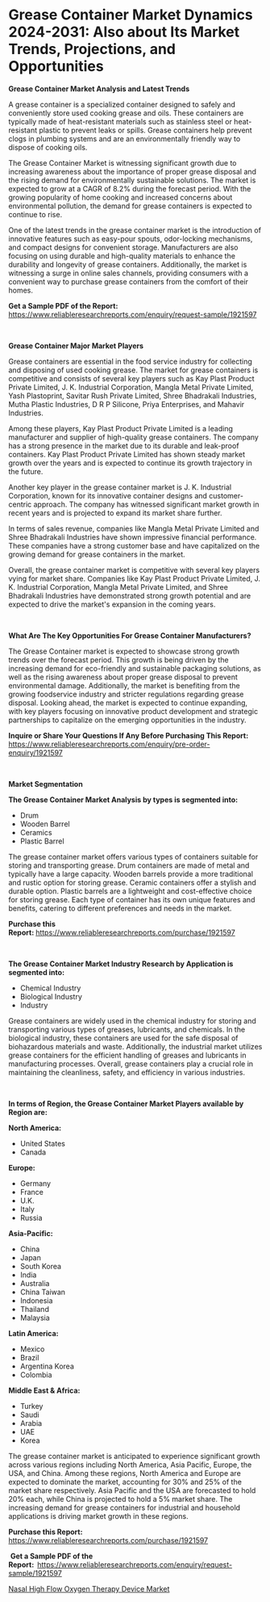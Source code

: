 <p><h1>Grease Container Market Dynamics 2024-2031: Also about Its Market Trends, Projections, and Opportunities</h1></p><p><strong>Grease Container Market Analysis and Latest Trends</strong></p>
<p><p>A grease container is a specialized container designed to safely and conveniently store used cooking grease and oils. These containers are typically made of heat-resistant materials such as stainless steel or heat-resistant plastic to prevent leaks or spills. Grease containers help prevent clogs in plumbing systems and are an environmentally friendly way to dispose of cooking oils.</p><p>The Grease Container Market is witnessing significant growth due to increasing awareness about the importance of proper grease disposal and the rising demand for environmentally sustainable solutions. The market is expected to grow at a CAGR of 8.2% during the forecast period. With the growing popularity of home cooking and increased concerns about environmental pollution, the demand for grease containers is expected to continue to rise.</p><p>One of the latest trends in the grease container market is the introduction of innovative features such as easy-pour spouts, odor-locking mechanisms, and compact designs for convenient storage. Manufacturers are also focusing on using durable and high-quality materials to enhance the durability and longevity of grease containers. Additionally, the market is witnessing a surge in online sales channels, providing consumers with a convenient way to purchase grease containers from the comfort of their homes.</p></p>
<p><strong>Get a Sample PDF of the Report:&nbsp;</strong> <a href="https://www.reliableresearchreports.com/enquiry/request-sample/1921597">https://www.reliableresearchreports.com/enquiry/request-sample/1921597</a></p>
<p>&nbsp;</p>
<p><strong>Grease Container Major Market Players</strong></p>
<p><p>Grease containers are essential in the food service industry for collecting and disposing of used cooking grease. The market for grease containers is competitive and consists of several key players such as Kay Plast Product Private Limited, J. K. Industrial Corporation, Mangla Metal Private Limited, Yash Plastoprint, Savitar Rush Private Limited, Shree Bhadrakali Industries, Mutha Plastic Industries, D R P Silicone, Priya Enterprises, and Mahavir Industries.</p><p>Among these players, Kay Plast Product Private Limited is a leading manufacturer and supplier of high-quality grease containers. The company has a strong presence in the market due to its durable and leak-proof containers. Kay Plast Product Private Limited has shown steady market growth over the years and is expected to continue its growth trajectory in the future.</p><p>Another key player in the grease container market is J. K. Industrial Corporation, known for its innovative container designs and customer-centric approach. The company has witnessed significant market growth in recent years and is projected to expand its market share further.</p><p>In terms of sales revenue, companies like Mangla Metal Private Limited and Shree Bhadrakali Industries have shown impressive financial performance. These companies have a strong customer base and have capitalized on the growing demand for grease containers in the market.</p><p>Overall, the grease container market is competitive with several key players vying for market share. Companies like Kay Plast Product Private Limited, J. K. Industrial Corporation, Mangla Metal Private Limited, and Shree Bhadrakali Industries have demonstrated strong growth potential and are expected to drive the market's expansion in the coming years.</p></p>
<p>&nbsp;</p>
<p><strong>What Are The Key Opportunities For Grease Container Manufacturers?</strong></p>
<p><p>The Grease Container market is expected to showcase strong growth trends over the forecast period. This growth is being driven by the increasing demand for eco-friendly and sustainable packaging solutions, as well as the rising awareness about proper grease disposal to prevent environmental damage. Additionally, the market is benefiting from the growing foodservice industry and stricter regulations regarding grease disposal. Looking ahead, the market is expected to continue expanding, with key players focusing on innovative product development and strategic partnerships to capitalize on the emerging opportunities in the industry.</p></p>
<p><strong>Inquire or Share Your Questions If Any Before Purchasing This Report:</strong> <a href="https://www.reliableresearchreports.com/enquiry/pre-order-enquiry/1921597">https://www.reliableresearchreports.com/enquiry/pre-order-enquiry/1921597</a></p>
<p>&nbsp;</p>
<p><strong>Market Segmentation</strong></p>
<p><strong>The Grease Container Market Analysis by types is segmented into:</strong></p>
<p><ul><li>Drum</li><li>Wooden Barrel</li><li>Ceramics</li><li>Plastic Barrel</li></ul></p>
<p><p>The grease container market offers various types of containers suitable for storing and transporting grease. Drum containers are made of metal and typically have a large capacity. Wooden barrels provide a more traditional and rustic option for storing grease. Ceramic containers offer a stylish and durable option. Plastic barrels are a lightweight and cost-effective choice for storing grease. Each type of container has its own unique features and benefits, catering to different preferences and needs in the market.</p></p>
<p><strong>Purchase this Report:&nbsp;</strong><a href="https://www.reliableresearchreports.com/purchase/1921597">https://www.reliableresearchreports.com/purchase/1921597</a></p>
<p>&nbsp;</p>
<p><strong>The Grease Container Market Industry Research by Application is segmented into:</strong></p>
<p><ul><li>Chemical Industry</li><li>Biological Industry</li><li>Industry</li></ul></p>
<p><p>Grease containers are widely used in the chemical industry for storing and transporting various types of greases, lubricants, and chemicals. In the biological industry, these containers are used for the safe disposal of biohazardous materials and waste. Additionally, the industrial market utilizes grease containers for the efficient handling of greases and lubricants in manufacturing processes. Overall, grease containers play a crucial role in maintaining the cleanliness, safety, and efficiency in various industries.</p></p>
<p>&nbsp;</p>
<p><strong>In terms of Region, the Grease Container Market Players available by Region are:</strong></p>
<p>
    <p> <strong> North America: </strong>
        <ul>
            <li>United States</li>
            <li>Canada</li>
        </ul>
        </p> 
    <p> <strong> Europe: </strong>
        <ul>
            <li>Germany</li>
            <li>France</li>
            <li>U.K.</li>
            <li>Italy</li>
            <li>Russia</li>
        </ul>
        </p> 
    <p> <strong> Asia-Pacific: </strong>
        <ul>
            <li>China</li>
            <li>Japan</li>
            <li>South Korea</li>
            <li>India</li>
            <li>Australia</li>
            <li>China Taiwan</li>
            <li>Indonesia</li>
            <li>Thailand</li>
            <li>Malaysia</li>
        </ul>
        </p> 
    <p> <strong> Latin America: </strong>
        <ul>
            <li>Mexico</li>
            <li>Brazil</li>
            <li>Argentina Korea</li>
            <li>Colombia</li>
        </ul>
        </p> 
    <p> <strong> Middle East & Africa: </strong>
        <ul>
            <li>Turkey</li>
            <li>Saudi</li>
            <li>Arabia</li>
            <li>UAE</li>
            <li>Korea</li>
        </ul>
    </p>
    </p>
<p><p>The grease container market is anticipated to experience significant growth across various regions including North America, Asia Pacific, Europe, the USA, and China. Among these regions, North America and Europe are expected to dominate the market, accounting for 30% and 25% of the market share respectively. Asia Pacific and the USA are forecasted to hold 20% each, while China is projected to hold a 5% market share. The increasing demand for grease containers for industrial and household applications is driving market growth in these regions.</p></p>
<p><strong>Purchase this Report: </strong><a href="https://www.reliableresearchreports.com/purchase/1921597">https://www.reliableresearchreports.com/purchase/1921597</a></p>
<p>&nbsp;<strong>Get a Sample PDF of the Report:&nbsp;&nbsp;</strong><a href="https://www.reliableresearchreports.com/enquiry/request-sample/1921597">https://www.reliableresearchreports.com/enquiry/request-sample/1921597</a></p>
<p><strong></strong></p>
<p><p><a href="https://thundering-castanet-c65.notion.site/Nasal-High-Flow-Oxygen-Therapy-Device-Market-Size-Furnishes-Valuable-Information-Encompassing-Market-aed49934b8c64a6782a7f6debed91748">Nasal High Flow Oxygen Therapy Device Market</a></p></p>